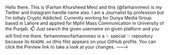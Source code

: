 Hello there. This is (Farhan Khursheed Meo) and this (@farhannmeo) is my Twitter and Instagram handle name also.
I am a Journalist by profession but I’m tottaly Crypto Addicted.
Currently working for Dunya Media Group based in Lahore and applied for Mphil Mass Communication in University of the Punjab.
📫 Just search the given username on given platform and you will find me there.
farhannmeo/farhannmeo is a ✨ special ✨ repository because its `README.md` (this file) appears on your GitHub profile.
You can click the Preview link to take a look at your changes.
--->
